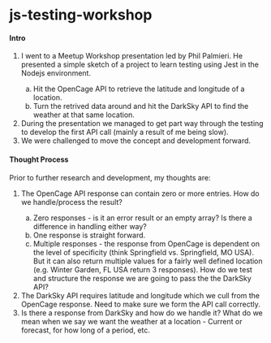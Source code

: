 # js-testing-workshop


#### Intro

<ol>
    <li>
        I went to a Meetup Workshop presentation led by Phil Palmieri.  He presented a simple sketch of a project to learn testing using Jest in the Nodejs environment.
    </li>
    <ol>
        <li type="a">
            Hit the OpenCage API to retrieve the latitude and longitude of a location.
        </li>
        <li type="a">
            Turn the retrived data around and hit the DarkSky API to find the weather at that same location.
        </li>
    </ol>
    <li>
        During the presentation we managed to get part way through the testing to develop the first API call (mainly a result of me being slow).
    </li>
    <li>
        We were challenged to move the concept and development forward.
    </li>
</ol>

#### Thought Process

Prior to further research and development, my thoughts are:
<ol>
    <li>
        The OpenCage API response can contain zero or more entries.  How do we handle/process the result?
    </li>
        <ol>
            <li type="a">
                Zero responses - is it an error result or an empty array?  Is there a difference in handling either way?
            </li>
            <li type="a">
                One response is straight forward.
            </li>
            <li type="a">
                Multiple responses - the response from OpenCage is dependent on the level of specificity (think Springfield vs. Springfield, MO USA).  But it can also return multiple values for a fairly well defined location (e.g. Winter Garden, FL USA return 3 responses).  How do we test and structure the response we are going to pass the the DarkSky API?
            </li>
        </ol>
    <li>
        The DarkSky API requires latitude and longitude which we cull from the OpenCage response.  Need to make sure we form the API call correctly.
    </li>
    <li>
        Is there a response from DarkSky and how do we handle it?  What do we mean when we say we want the weather at a location - Current or forecast, for how long of a period, etc.
    </li>
</ol>
